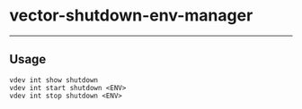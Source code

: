 # vector-shutdown-env-manager

-----

## Usage

```text
vdev int show shutdown
vdev int start shutdown <ENV>
vdev int stop shutdown <ENV>
```
